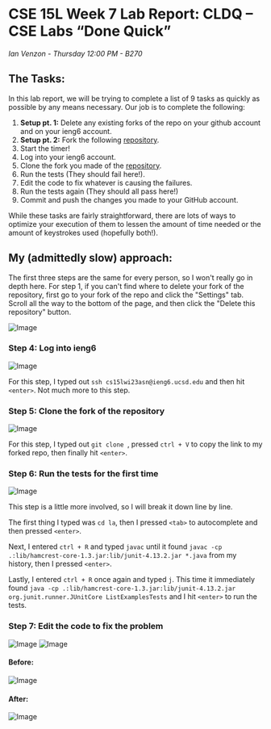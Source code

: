 # CSE 15L Week 7 Lab Report: CLDQ – CSE Labs “Done Quick”

*Ian Venzon - Thursday 12:00 PM - B270*

## The Tasks:

In this lab report, we will be trying to complete a list of 9 tasks as quickly as possible by any means necessary. Our job is to complete the following:

1) **Setup pt. 1:** Delete any existing forks of the repo on your github account and on your ieng6 account.
2) **Setup pt. 2:** Fork the following [repository](https://github.com/ucsd-cse15l-w23/lab7).
3) Start the timer!
4) Log into your ieng6 account.
5) Clone the fork you made of the [repository](https://github.com/ucsd-cse15l-w23/lab7).
6) Run the tests (They should fail here!).
7) Edit the code to fix whatever is causing the failures.
8) Run the tests again (They should all pass here!)
9) Commit and push the changes you made to your GitHub account.

While these tasks are fairly straightforward, there are lots of ways to optimize your execution of them to lessen the amount of time needed or the amount of keystrokes used (hopefully both!).

## My (admittedly slow) approach:

The first three steps are the same for every person, so I won't really go in depth here. For step 1, if you can't find where to delete your fork of the repository, first go to your fork of the repo and click the "Settings" tab. Scroll all the way to the bottom of the page, and then click the "Delete this repository" button.

![Image](https://i.imgur.com/8QUaftB.png)

### Step 4: Log into ieng6

![Image](https://i.imgur.com/mSLyiPN.png)

For this step, I typed out `ssh cs15lwi23asn@ieng6.ucsd.edu` and then hit `<enter>`. Not much more to this step.

### Step 5: Clone the fork of the repository

![Image](https://i.imgur.com/6oUeoRh.png)

For this step, I typed out `git clone `, pressed `ctrl + V` to copy the link to my forked repo, then finally hit `<enter>`.

### Step 6: Run the tests for the first time

![Image](https://i.imgur.com/bF05mlc.png)

This step is a little more involved, so I will break it down line by line.

The first thing I typed was `cd la`, then I pressed `<tab>` to autocomplete and then pressed `<enter>`.

Next, I entered `ctrl + R` and typed `javac` until it found `javac -cp .:lib/hamcrest-core-1.3.jar:lib/junit-4.13.2.jar *.java` from my history, then I pressed `<enter>`.

Lastly, I entered `ctrl + R` once again and typed `j`. This time it immediately found `java -cp .:lib/hamcrest-core-1.3.jar:lib/junit-4.13.2.jar org.junit.runner.JUnitCore ListExamplesTests` and I hit `<enter>` to run the tests.

### Step 7: Edit the code to fix the problem

![Image](https://i.imgur.com/XJ5Wnt1.png)
![Image](https://i.imgur.com/MKDmfwn.png)

#### Before:
![Image](https://i.imgur.com/beRCaxB.png)

#### After:
![Image](https://i.imgur.com/6gFgWgW.png)
